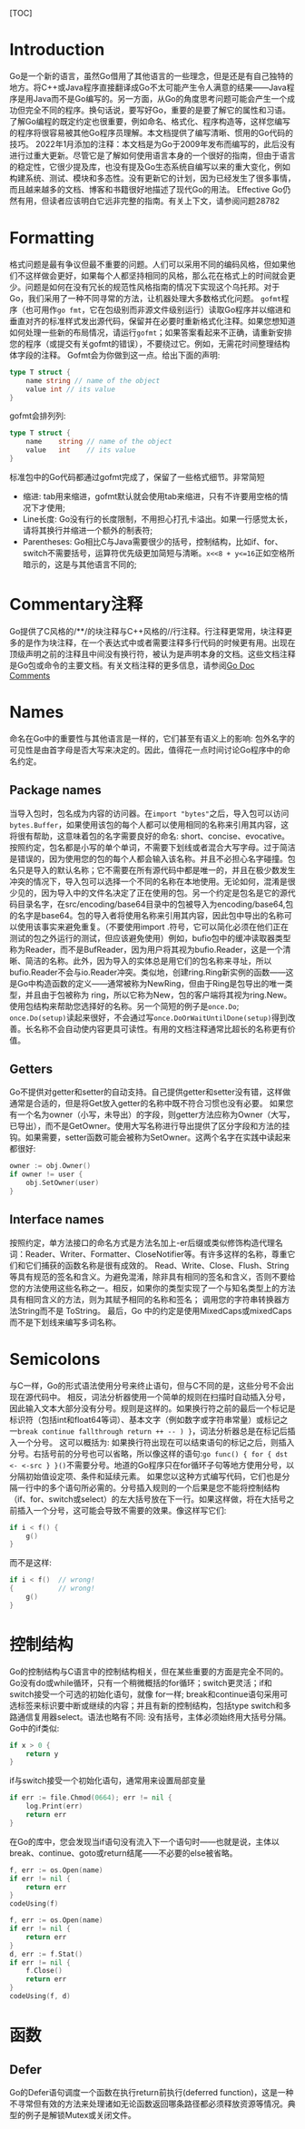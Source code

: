 [TOC]
# Introduction
Go是一个新的语言，虽然Go借用了其他语言的一些理念，但是还是有自己独特的地方。将C++或Java程序直接翻译成Go不太可能产生令人满意的结果——Java程序是用Java而不是Go编写的。另一方面，从Go的角度思考问题可能会产生一个成功但完全不同的程序。换句话说，要写好Go，重要的是要了解它的属性和习语。了解Go编程的既定约定也很重要，例如命名、格式化、程序构造等，这样您编写的程序将很容易被其他Go程序员理解。本文档提供了编写清晰、惯用的Go代码的技巧。
2022年1月添加的注释：本文档是为Go于2009年发布而编写的，此后没有进行过重大更新。尽管它是了解如何使用语言本身的一个很好的指南，但由于语言的稳定性，它很少提及库，也没有提及Go生态系统自编写以来的重大变化，例如构建系统、测试、模块和多态性。没有更新它的计划，因为已经发生了很多事情，而且越来越多的文档、博客和书籍很好地描述了现代Go的用法。 Effective Go仍然有用，但读者应该明白它远非完整的指南。有关上下文，请参阅问题28782
# Formatting
格式问题是最有争议但最不重要的问题。人们可以采用不同的编码风格，但如果他们不这样做会更好，如果每个人都坚持相同的风格，那么花在格式上的时间就会更少。问题是如何在没有冗长的规范性风格指南的情况下实现这个乌托邦。对于Go，我们采用了一种不同寻常的方法，让机器处理大多数格式化问题。 `gofmt`程序（也可用作`go fmt`，它在包级别而非源文件级别运行）读取Go程序并以缩进和垂直对齐的标准样式发出源代码，保留并在必要时重新格式化注释。如果您想知道如何处理一些新的布局情况，请运行`gofmt`；如果答案看起来不正确，请重新安排您的程序（或提交有关gofmt的错误），不要绕过它。例如，无需花时间整理结构体字段的注释。 Gofmt会为你做到这一点。给出下面的声明:
```go
type T struct {
    name string // name of the object
    value int // its value
}
```
gofmt会排列列:
```go
type T struct {
    name    string // name of the object
    value   int    // its value
}
```
标准包中的Go代码都通过gofmt完成了，保留了一些格式细节。非常简短
- 缩进: tab用来缩进，gofmt默认就会使用tab来缩进，只有不许要用空格的情况下才使用;
- Line长度: Go没有行的长度限制，不用担心打孔卡溢出。如果一行感觉太长，请将其换行并缩进一个额外的制表符;
- Parentheses: Go相比C与Java需要很少的括号，控制结构，比如if、for、switch不需要括号，运算符优先级更加简短与清晰。`x<<8 + y<=16`正如空格所暗示的，这是与其他语言不同的;

# Commentary注释
Go提供了C风格的/**/的块注释与C++风格的//行注释。行注释更常用，块注释更多的是作为块注释，在一个表达式中或者需要注释多行代码的时候更有用。出现在顶级声明之前的注释且中间没有换行符，被认为是声明本身的文档。这些文档注释是Go包或命令的主要文档。有关文档注释的更多信息，请参阅[Go Doc Comments](https://go.dev/doc/comment)
# Names
命名在Go中的重要性与其他语言是一样的，它们甚至有语义上的影响: 包外名字的可见性是由首字母是否大写来决定的。因此，值得花一点时间讨论Go程序中的命名约定。
## Package names
当导入包时，包名成为内容的访问器。在`import "bytes"`之后，导入包可以访问`bytes.Buffer`，如果使用该包的每个人都可以使用相同的名称来引用其内容，这将很有帮助，这意味着包的名字需要良好的命名: short、concise、evocative。按照约定，包名都是小写的单个单词，不需要下划线或者混合大写字母。过于简洁是错误的，因为使用您的包的每个人都会输入该名称。并且不必担心名字碰撞。包名只是导入的默认名称；它不需要在所有源代码中都是唯一的，并且在极少数发生冲突的情况下，导入包可以选择一个不同的名称在本地使用。无论如何，混淆是很少见的，因为导入中的文件名决定了正在使用的包。另一个约定是包名是它的源代码目录名字，在src/encoding/base64目录中的包被导入为encoding/base64,包的名字是base64。包的导入者将使用名称来引用其内容，因此包中导出的名称可以使用该事实来避免重复。（不要使用import .符号，它可以简化必须在他们正在测试的包之外运行的测试，但应该避免使用）例如，bufio包中的缓冲读取器类型称为Reader，而不是BufReader，因为用户将其视为bufio.Reader，这是一个清晰、简洁的名称。此外，因为导入的实体总是用它们的包名称来寻址，所以bufio.Reader不会与io.Reader冲突。类似地，创建ring.Ring新实例的函数——这是Go中构造函数的定义——通常被称为NewRing，但由于Ring是包导出的唯一类型，并且由于包被称为 ring，所以它称为New，包的客户端将其视为ring.New。使用包结构来帮助您选择好的名称。另一个简短的例子是`once.Do`; `once.Do(setup)`读起来很好，不会通过写`once.DoOrWaitUntilDone(setup)`得到改善。长名称不会自动使内容更具可读性。有用的文档注释通常比超长的名称更有价值。
## Getters
Go不提供对getter和setter的自动支持。自己提供getter和setter没有错，这样做通常是合适的，但是将Get放入getter的名称中既不符合习惯也没有必要。 如果您有一个名为owner（小写，未导出）的字段，则getter方法应称为Owner（大写，已导出），而不是GetOwner。使用大写名称进行导出提供了区分字段和方法的挂钩。如果需要，setter函数可能会被称为SetOwner。这两个名字在实践中读起来都很好:
```go
owner := obj.Owner()
if owner != user {
    obj.SetOwner(user)
}
```
## Interface names
按照约定，单方法接口的命名方式是方法名加上-er后缀或类似修饰构造代理名词：Reader、Writer、Formatter、CloseNotifier等。有许多这样的名称，尊重它们和它们捕获的函数名称是很有成效的。 Read、Write、Close、Flush、String等具有规范的签名和含义。为避免混淆，除非具有相同的签名和含义，否则不要给您的方法使用这些名称之一。相反，如果你的类型实现了一个与知名类型上的方法具有相同含义的方法，则为其赋予相同的名称和签名； 调用您的字符串转换器方法String而不是 ToString。
最后，Go 中的约定是使用MixedCaps或mixedCaps而不是下划线来编写多词名称。
# Semicolons
与C一样，Go的形式语法使用分号来终止语句，但与C不同的是，这些分号不会出现在源代码中。 相反，词法分析器使用一个简单的规则在扫描时自动插入分号，因此输入文本大部分没有分号。规则是这样的。如果换行符之前的最后一个标记是标识符（包括int和float64等词）、基本文字（例如数字或字符串常量）或标记之一`break continue fallthrough return ++ -- ) }`，词法分析器总是在标记后插入一个分号。 这可以概括为: 如果换行符出现在可以结束语句的标记之后，则插入分号。右括号前的分号也可以省略，所以像这样的语句:`go func() { for { dst <- <-src } }()`不需要分号。地道的Go程序只在for循环子句等地方使用分号，以分隔初始值设定项、条件和延续元素。 如果您以这种方式编写代码，它们也是分隔一行中的多个语句所必需的。分号插入规则的一个后果是您不能将控制结构（if、for、switch或select）的左大括号放在下一行。如果这样做，将在大括号之前插入一个分号，这可能会导致不需要的效果。像这样写它们:
```go
if i < f() {
    g()
}
```
而不是这样:
```go
if i < f()  // wrong!
{           // wrong!
    g()
}
```
# 控制结构
Go的控制结构与C语言中的控制结构相关，但在某些重要的方面是完全不同的。 Go没有do或while循环，只有一个稍微概括的for循环；switch更灵活；if和switch接受一个可选的初始化语句，就像 for一样; break和continue语句采用可选标签来标识要中断或继续的内容；并且有新的控制结构，包括type switch和多路通信复用器select。语法也略有不同: 没有括号，主体必须始终用大括号分隔。Go中的if类似:
```go
if x > 0 {
    return y
}
```
if与switch接受一个初始化语句，通常用来设置局部变量
```go
if err := file.Chmod(0664); err != nil {
    log.Print(err)
    return err
}
```
在Go的库中，您会发现当if语句没有流入下一个语句时——也就是说，主体以break、continue、goto或return结尾——不必要的else被省略。
```go
f, err := os.Open(name)
if err != nil {
    return err
}
codeUsing(f)
```
```go
f, err := os.Open(name)
if err != nil {
    return err
}
d, err := f.Stat()
if err != nil {
    f.Close()
    return err
}
codeUsing(f, d)
```
# 函数
## Defer
Go的Defer语句调度一个函数在执行return前执行(deferred function)，这是一种不寻常但有效的方法来处理诸如无论函数返回哪条路径都必须释放资源等情况。典型的例子是解锁Mutex或关闭文件。

